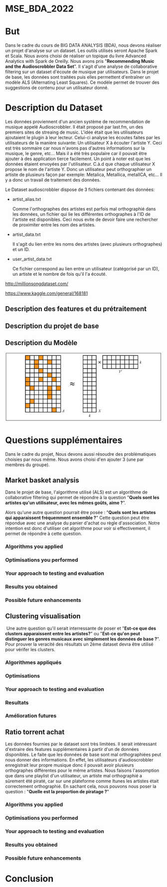 # MSE_BDA_2022

# But

Dans le cadre du cours de BIG DATA ANALYSIS (BDA), nous devons réaliser un projet d'analyse sur un dataset. Les outils utilisés seront Apache Spark et Scala. Nous avons choisi de réaliser un topique du livre Advanced Analytics with Spark de Oreilly.
Nous avons pris "**Recommending Music and the Audioscrobbler Data Set**". Il s'agit d'une analyse de collaborative filtering sur un dataset d'écoute de musique par utilisateurs. Dans le projet de base, les données sont traitées puis elles permettent d'entraîner un modèle ALS (Alternating Least Squares). Ce modèle permet de trouver des suggestions de contenu pour un utilisateur donné.

# Description du Dataset

Les données proviennent d'un ancien système de recommendation de musique appelé Audioscrobbler. Il était proposé par last.fm, un des premiers sites de streaing de music. L'idée était que les utilisateurs ajoutaient le plugin à leur lecteur. Celui-ci analyse les écoutes faites par les utilisateurs de la manière suivante:
Un utilisateur X à écouter l'artiste Y.
Ceci est très sommaire car nous n'avons pas d'autres informations sur la musique, le genre, etc...
Mais il a été très populaire car il pouvait être ajouter à des application tierce facilement.
Un point à noter est que les données étaient envoyées par l'utilisateur. C.à.d que chaque utilisateur X propose le nom de l'artiste Y. Donc un utilisateur peut orthographier un artiste de plusieurs façon par exemple: Metalica, Metallica, metalICA, etc... Il y a donc un travail de traitement des données.

Le Dataset audioscrobbler dispose de 3 fichiers contenant des données:

- artist_alias.txt

  Comme l'orthographes des artistes est parfois mal orthographié dans les données, un fichier qui lie les différentes orthographes à l'ID de l'artiste est disponibles. Ceci nous evite de devoir faire une rechercher de proximiter entre les nom des artistes.

- artist_data.txt

  Il s'agit du lien entre les noms des artistes (avec plusieurs orthographes) et un ID.

- user_artist_data.txt

  Ce fichier correspond au lien entre un utilisateur (catégorisé par un ID), un artiste et le nombre de fois qu'il l'a écouté.

http://millionsongdataset.com/

https://www.kaggle.com/general/168181

## Description des features et du prétraitement

## Description du projet de base

## Description du Modèle

![matrix factorisation](ReadmeImage/ALS_matrix_factorisation.png)

# Questions supplémentaires
Dans le cadre du projet, Nous devons aussi résoudre des problématiques choisies par nous même. Nous avons choisi d'en ajouter 3 (une par membres du groupe).

## Market basket analysis

Dans le projet de base, l'algorithme utilisé (ALS) est un algorithme de collaborative filtering qui permet de répondre à la question "**Quels sont les artistes qu'un utilisateur, avec les mêmes goûts, aime ?**".

Alors qu'une autre question pourrait être posée : "**Quels sont les artistes qui apparaissent fréquemment ensemble ?**" Cette question peut être répondue avec une analyse du panier d'achat ou règle d'association. Notre intention est donc d'utiliser cet algorithme pour voir si effectivement, il permet de répondre à cette question.

### Algorithms you applied
### Optimisations you performed
### Your approach to testing and evaluation
### Results you obtained
### Possible future enhancements

## Clustering visualisation
​
Une autre question qu'il serait interressante de poser et "**Est-ce que des clusters apparaissent entre les artistes?**" ou "**Est-ce qu'on peut distinguer les genres musicaux avec simplement les données de base ?**". Pour prouver la veracité des résultats un 2ème dataset devra être utilisé pour vérifer les clusters.

### Algorithmes appliqués



### Optimisations



### Your approach to testing and evaluation

### Resultats

### Amélioration futures

## Ratio torrent achat

Les données fournies par le dataset sont très limitées. Il serait intéressant d'extraire des features supplémentaires à partir d'un de données disponibles.
Le faite que les données de base sont mal orthographiées peut nous donner des informations. En effet, les utilisateurs d'audioscrobbler enregistrait leur propre musique donc il pouvait avoir plusieurs orthographes différentes pour le même artistes. Nous faisons l'assomption que dans une playlist d'un utilisateur, un artiste mal orthographié a sûrement été piraté, car sur une plateforme comme Itunes les artistes était correctement orthographié. En sachant cela, nous pouvons nous poser la question : "**Quelle est la proportion de piratage ?**"

### Algorithms you applied
### Optimisations you performed
### Your approach to testing and evaluation
### Results you obtained
### Possible future enhancements

# Conclusion
